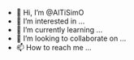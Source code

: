 - 👋 Hi, I’m @AlTiSimO
- 👀 I’m interested in ...
- 🌱 I’m currently learning ...
- 💞️ I’m looking to collaborate on ...
- 📫 How to reach me ...

<!---
AlTiSimO/AlTiSimO is a ✨ special ✨ repository because its `README.md` (this file) appears on your GitHub profile.
You can click the Preview link to take a look at your changes.
--->
